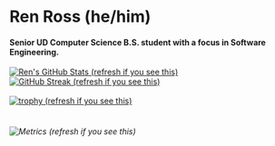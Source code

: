 # Ren Ross (he/him)
#### Senior UD Computer Science B.S. student with a focus in Software Engineering.

[![Ren's GitHub Stats (refresh if you see this)](https://github-readme-stats.vercel.app/api/?username=renross&showicons=true&count_private=true&theme=react)]()
[![GitHub Streak (refresh if you see this)](https://github-readme-streak-stats.herokuapp.com/?user=renross&theme=dark)](https://git.io/streak-stats)
<br></br>
[![trophy (refresh if you see this)](https://github-profile-trophy.vercel.app/?username=renross&theme=darkhub&row=1&column=9)](https://github.com/ryo-ma/github-profile-trophy)
<br></br>
###### ![Metrics (refresh if you see this)](https://metrics.lecoq.io/renross?template=classic&repositories.forks=true&base.header=0&base=header%2C%20activity%2C%20community%2C%20repositories%2C%20metadata&base.indepth=false&base.hireable=false&config.timezone=America%2FNew_York)
<br></br>

